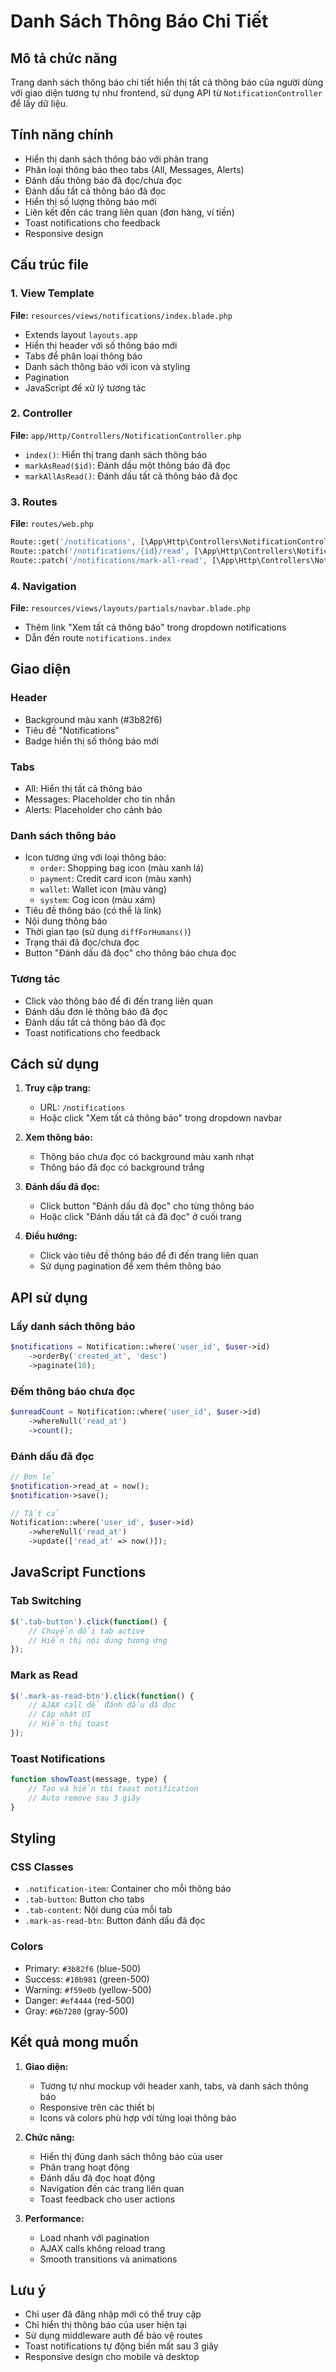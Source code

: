 # Danh Sách Thông Báo Chi Tiết

## Mô tả chức năng
Trang danh sách thông báo chi tiết hiển thị tất cả thông báo của người dùng với giao diện tương tự như frontend, sử dụng API từ `NotificationController` để lấy dữ liệu.

## Tính năng chính
- Hiển thị danh sách thông báo với phân trang
- Phân loại thông báo theo tabs (All, Messages, Alerts)
- Đánh dấu thông báo đã đọc/chưa đọc
- Đánh dấu tất cả thông báo đã đọc
- Hiển thị số lượng thông báo mới
- Liên kết đến các trang liên quan (đơn hàng, ví tiền)
- Toast notifications cho feedback
- Responsive design

## Cấu trúc file

### 1. View Template
**File:** `resources/views/notifications/index.blade.php`
- Extends layout `layouts.app`
- Hiển thị header với số thông báo mới
- Tabs để phân loại thông báo
- Danh sách thông báo với icon và styling
- Pagination
- JavaScript để xử lý tương tác

### 2. Controller
**File:** `app/Http/Controllers/NotificationController.php`
- `index()`: Hiển thị trang danh sách thông báo
- `markAsRead($id)`: Đánh dấu một thông báo đã đọc
- `markAllAsRead()`: Đánh dấu tất cả thông báo đã đọc

### 3. Routes
**File:** `routes/web.php`
```php
Route::get('/notifications', [\App\Http\Controllers\NotificationController::class, 'index'])->name('notifications.index');
Route::patch('/notifications/{id}/read', [\App\Http\Controllers\NotificationController::class, 'markAsRead'])->name('notifications.markAsRead');
Route::patch('/notifications/mark-all-read', [\App\Http\Controllers\NotificationController::class, 'markAllAsRead'])->name('notifications.markAllAsRead');
```

### 4. Navigation
**File:** `resources/views/layouts/partials/navbar.blade.php`
- Thêm link "Xem tất cả thông báo" trong dropdown notifications
- Dẫn đến route `notifications.index`

## Giao diện

### Header
- Background màu xanh (#3b82f6)
- Tiêu đề "Notifications"
- Badge hiển thị số thông báo mới

### Tabs
- All: Hiển thị tất cả thông báo
- Messages: Placeholder cho tin nhắn
- Alerts: Placeholder cho cảnh báo

### Danh sách thông báo
- Icon tương ứng với loại thông báo:
  - `order`: Shopping bag icon (màu xanh lá)
  - `payment`: Credit card icon (màu xanh)
  - `wallet`: Wallet icon (màu vàng)
  - `system`: Cog icon (màu xám)
- Tiêu đề thông báo (có thể là link)
- Nội dung thông báo
- Thời gian tạo (sử dụng `diffForHumans()`)
- Trạng thái đã đọc/chưa đọc
- Button "Đánh dấu đã đọc" cho thông báo chưa đọc

### Tương tác
- Click vào thông báo để đi đến trang liên quan
- Đánh dấu đơn lẻ thông báo đã đọc
- Đánh dấu tất cả thông báo đã đọc
- Toast notifications cho feedback

## Cách sử dụng

1. **Truy cập trang:**
   - URL: `/notifications`
   - Hoặc click "Xem tất cả thông báo" trong dropdown navbar

2. **Xem thông báo:**
   - Thông báo chưa đọc có background màu xanh nhạt
   - Thông báo đã đọc có background trắng

3. **Đánh dấu đã đọc:**
   - Click button "Đánh dấu đã đọc" cho từng thông báo
   - Hoặc click "Đánh dấu tất cả đã đọc" ở cuối trang

4. **Điều hướng:**
   - Click vào tiêu đề thông báo để đi đến trang liên quan
   - Sử dụng pagination để xem thêm thông báo

## API sử dụng

### Lấy danh sách thông báo
```php
$notifications = Notification::where('user_id', $user->id)
    ->orderBy('created_at', 'desc')
    ->paginate(10);
```

### Đếm thông báo chưa đọc
```php
$unreadCount = Notification::where('user_id', $user->id)
    ->whereNull('read_at')
    ->count();
```

### Đánh dấu đã đọc
```php
// Đơn lẻ
$notification->read_at = now();
$notification->save();

// Tất cả
Notification::where('user_id', $user->id)
    ->whereNull('read_at')
    ->update(['read_at' => now()]);
```

## JavaScript Functions

### Tab Switching
```javascript
$('.tab-button').click(function() {
    // Chuyển đổi tab active
    // Hiển thị nội dung tương ứng
});
```

### Mark as Read
```javascript
$('.mark-as-read-btn').click(function() {
    // AJAX call để đánh dấu đã đọc
    // Cập nhật UI
    // Hiển thị toast
});
```

### Toast Notifications
```javascript
function showToast(message, type) {
    // Tạo và hiển thị toast notification
    // Auto remove sau 3 giây
}
```

## Styling

### CSS Classes
- `.notification-item`: Container cho mỗi thông báo
- `.tab-button`: Button cho tabs
- `.tab-content`: Nội dung của mỗi tab
- `.mark-as-read-btn`: Button đánh dấu đã đọc

### Colors
- Primary: `#3b82f6` (blue-500)
- Success: `#10b981` (green-500)
- Warning: `#f59e0b` (yellow-500)
- Danger: `#ef4444` (red-500)
- Gray: `#6b7280` (gray-500)

## Kết quả mong muốn

1. **Giao diện:**
   - Tương tự như mockup với header xanh, tabs, và danh sách thông báo
   - Responsive trên các thiết bị
   - Icons và colors phù hợp với từng loại thông báo

2. **Chức năng:**
   - Hiển thị đúng danh sách thông báo của user
   - Phân trang hoạt động
   - Đánh dấu đã đọc hoạt động
   - Navigation đến các trang liên quan
   - Toast feedback cho user actions

3. **Performance:**
   - Load nhanh với pagination
   - AJAX calls không reload trang
   - Smooth transitions và animations

## Lưu ý

- Chỉ user đã đăng nhập mới có thể truy cập
- Chỉ hiển thị thông báo của user hiện tại
- Sử dụng middleware auth để bảo vệ routes
- Toast notifications tự động biến mất sau 3 giây
- Responsive design cho mobile và desktop